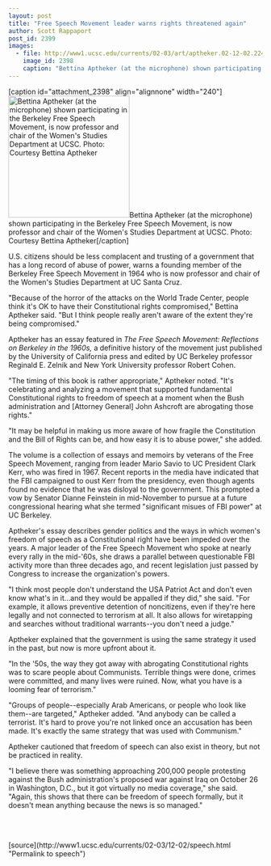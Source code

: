 ```yaml
---
layout: post
title: "Free Speech Movement leader warns rights threatened again"
author: Scott Rappaport
post_id: 2399
images:
  - file: http://www1.ucsc.edu/currents/02-03/art/aptheker.02-12-02.224.jpg
    image_id: 2398
    caption: "Bettina Aptheker (at the microphone) shown participating in the Berkeley Free Speech Movement, is now professor and chair of the Women's Studies Department at UCSC. Photo: Courtesy Bettina Aptheker"
---
```


[caption id="attachment_2398" align="alignnone" width="240"]<a href="http://localhost/mysite/wp-content/uploads/2002/12/aptheker.02-12-02.224.jpg"><img class="size-full wp-image-2398" src="http://localhost/mysite/wp-content/uploads/2002/12/aptheker.02-12-02.224.jpg" alt="Bettina Aptheker (at the microphone) shown participating in the Berkeley Free Speech Movement, is now professor and chair of the Women's Studies Department at UCSC. Photo: Courtesy Bettina Aptheker" width="240" height="241" /></a>Bettina Aptheker (at the microphone) shown participating in the Berkeley Free Speech Movement, is now professor and chair of the Women's Studies Department at UCSC. Photo: Courtesy Bettina Aptheker[/caption]
<p>
  U.S. citizens should be less complacent and trusting of a government that has a long record of abuse of power, warns a founding member of the Berkeley Free Speech Movement in 1964 who is now professor and chair of the Women's Studies Department at UC Santa Cruz.<br>
</p>
<p>
  "Because of the horror of the attacks on the World Trade Center, people think it's OK to have their Constitutional rights compromised," Bettina Aptheker said. "But I think people really aren't aware of the extent they're being compromised."
</p>
<p>
  Aptheker has an essay featured in <i>The Free Speech Movement: Reflections on Berkeley in the 1960s,</i> a definitive history of the movement just published by the University of California press and edited by UC Berkeley professor Reginald E. Zelnik and New York University professor Robert Cohen.
</p>
<p>
  "The timing of this book is rather appropriate," Aptheker noted. "It's celebrating and analyzing a movement that supported fundamental Constitutional rights to freedom of speech at a moment when the Bush administration and [Attorney General] John Ashcroft are abrogating those rights."
</p>
<p>
  "It may be helpful in making us more aware of how fragile the Constitution and the Bill of Rights can be, and how easy it is to abuse power," she added.
</p>
<p>
  The volume is a collection of essays and memoirs by veterans of the Free Speech Movement, ranging from leader Mario Savio to UC President Clark Kerr, who was fired in 1967. Recent reports in the media have indicated that the FBI campaigned to oust Kerr from the presidency, even though agents found no evidence that he was disloyal to the government. This prompted a vow by Senator Dianne Feinstein in mid-November to pursue at a future congressional hearing what she termed "significant misues of FBI power" at UC Berkeley.
</p>
<p>
  Aptheker's essay describes gender politics and the ways in which women's freedom of speech as a Constitutional right have been impeded over the years. A major leader of the Free Speech Movement who spoke at nearly every rally in the mid-'60s, she draws a parallel between questionable FBI activity more than three decades ago, and recent legislation just passed by Congress to increase the organization's powers.
</p>
<p>
  "I think most people don't understand the USA Patriot Act and don't even know what's in it...and they would be appalled if they did," she said. "For example, it allows preventive detention of noncitizens, even if they're here legally and not connected to terrorism at all. It also allows for wiretapping and searches without traditional warrants--you don't need a judge."
</p>
<p>
  Aptheker explained that the government is using the same strategy it used in the past, but now is more upfront about it.
</p>
<p>
  "In the '50s, the way they got away with abrogating Constitutional rights was to scare people about Communists. Terrible things were done, crimes were committed, and many lives were ruined. Now, what you have is a looming fear of terrorism."
</p>
<p>
  "Groups of people--especially Arab Americans, or people who look like them--are targeted," Aptheker added. "And anybody can be called a terrorist. It's hard to prove you're not linked once an accusation has been made. It's exactly the same strategy that was used with Communism."
</p>
<p>
  Aptheker cautioned that freedom of speech can also exist in theory, but not be practiced in reality.
</p>
<p>
  "I believe there was something approaching 200,000 people protesting against the Bush administration's proposed war against Iraq on October 26 in Washington, D.C., but it got virtually no media coverage," she said. "Again, this shows that there can be freedom of speech formally, but it doesn't mean anything because the news is so managed."<br>
</p>
<p>
  <br>
  <br>

</p>
<p>

</p>
[source](http://www1.ucsc.edu/currents/02-03/12-02/speech.html "Permalink to speech")
